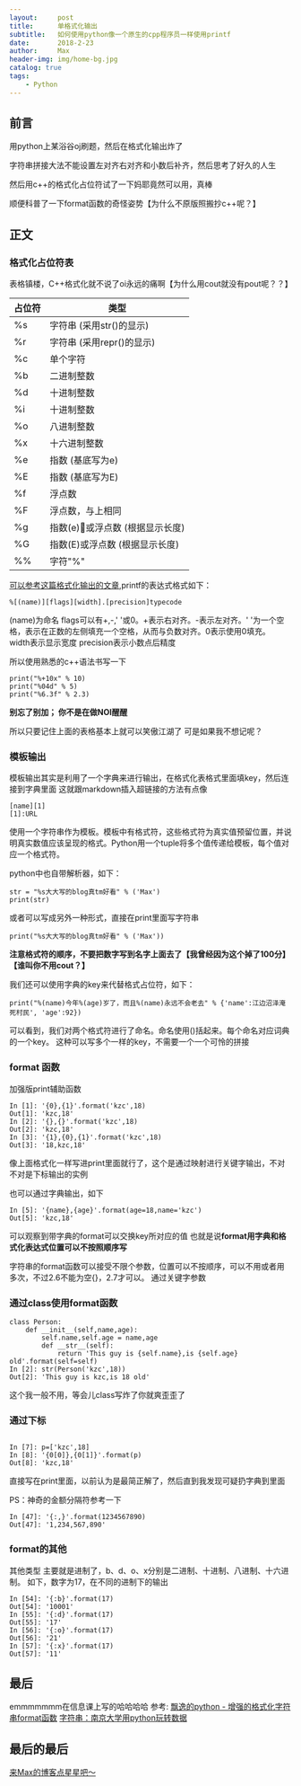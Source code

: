 ```yaml
---
layout:     post
title:      单格式化输出
subtitle:   如何使用python像一个原生的cpp程序员一样使用printf
date:       2018-2-23
author:     Max
header-img: img/home-bg.jpg
catalog: true
tags:
    - Python
---
```


## 前言

用python上某浴谷oj刷题，然后在格式化输出炸了

字符串拼接大法不能设置左对齐右对齐和小数后补齐，然后思考了好久的人生

然后用c++的格式化占位符试了一下妈耶竟然可以用，真棒

顺便科普了一下format函数的奇怪姿势【为什么不原版照搬抄c++呢？】

## 正文
### 格式化占位符表

表格镇楼，C++格式化就不说了oi永远的痛啊【为什么用cout就没有pout呢？？】

占位符 | 类型
---- | ---
%s | 字符串 (采用str()的显示) 
%r | 字符串 (采用repr()的显示)
%c | 单个字符
%b | 二进制整数
%d | 十进制整数
%i |  十进制整数
%o | 八进制整数
%x | 十六进制整数
%e | 指数 (基底写为e)
%E | 指数 (基底写为E)
%f | 浮点数
%F | 浮点数，与上相同
%g | 指数(e)或浮点数 (根据显示长度)
%G | 指数(E)或浮点数 (根据显示长度)
%% | 字符"%"

[可以参考这篇格式化输出的文章][1],printf的表达式格式如下：

```
%[(name)][flags][width].[precision]typecode
```

(name)为命名
flags可以有+,-,' '或0。+表示右对齐。-表示左对齐。' '为一个空格，表示在正数的左侧填充一个空格，从而与负数对齐。0表示使用0填充。
width表示显示宽度
precision表示小数点后精度

所以使用熟悉的c++语法书写一下
```
print("%+10x" % 10)
print("%04d" % 5)
print("%6.3f" % 2.3)
```
**别忘了别加；   你不是在做NOI醒醒**

所以只要记住上面的表格基本上就可以笑傲江湖了
可是如果我不想记呢？

### 模板输出

模板输出其实是利用了一个字典来进行输出，在格式化表格式里面填key，然后连接到字典里面
这就跟markdown插入超链接的方法有点像
```
[name][1]
[1]:URL
```
使用一个字符串作为模板。模板中有格式符，这些格式符为真实值预留位置，并说明真实数值应该呈现的格式。Python用一个tuple将多个值传递给模板，每个值对应一个格式符。

python中也自带解析器，如下：
```
str = "%s大大写的blog真tm好看" % ('Max')
print(str)
```
或者可以写成另外一种形式，直接在print里面写字符串
```
print("%s大大写的blog真tm好看" % ('Max'))
```
**注意格式符的顺序，不要把数字写到名字上面去了【我曾经因为这个掉了100分】【谁叫你不用cout？】**


我们还可以使用字典的key来代替格式占位符，如下：
```
print("%(name)今年%(age)岁了，而且%(name)永远不会老去" % {'name':江边沼泽淹死村民', 'age':92})
```
可以看到，我们对两个格式符进行了命名。命名使用()括起来。每个命名对应词典的一个key。
这种可以写多个一样的key，不需要一个一个可怜的拼接

### format 函数

加强版print辅助函数
```
In [1]: '{0},{1}'.format('kzc',18)  
Out[1]: 'kzc,18'  
In [2]: '{},{}'.format('kzc',18)  
Out[2]: 'kzc,18'  
In [3]: '{1},{0},{1}'.format('kzc',18)  
Out[3]: '18,kzc,18'
```
像上面格式化一样写进print里面就行了，这个是通过映射进行关键字输出，不对不对是下标输出的实例

也可以通过字典输出，如下
```
In [5]: '{name},{age}'.format(age=18,name='kzc')  
Out[5]: 'kzc,18'
```
可以观察到带字典的format可以交换key所对应的值
也就是说**format用字典和格式化表达式位置可以不按照顺序写**

字符串的format函数可以接受不限个参数，位置可以不按顺序，可以不用或者用多次，不过2.6不能为空{}，2.7才可以。
通过关键字参数

### 通过class使用format函数

```
class Person:  
    def __init__(self,name,age):  
        self.name,self.age = name,age  
        def __str__(self):  
            return 'This guy is {self.name},is {self.age} old'.format(self=self)  
In [2]: str(Person('kzc',18))  
Out[2]: 'This guy is kzc,is 18 old'
```
这个我一般不用，等会儿class写炸了你就爽歪歪了

### 通过下标

```

In [7]: p=['kzc',18]
In [8]: '{0[0]},{0[1]}'.format(p)
Out[8]: 'kzc,18'
```
直接写在print里面，以前认为是最简正解了，然后直到我发现可疑扔字典到里面

PS：神奇的金额分隔符参考一下
```
In [47]: '{:,}'.format(1234567890)
Out[47]: '1,234,567,890'
```

### format的其他
其他类型
主要就是进制了，b、d、o、x分别是二进制、十进制、八进制、十六进制。
如下，数字为17，在不同的进制下的输出

```
In [54]: '{:b}'.format(17)
Out[54]: '10001'
In [55]: '{:d}'.format(17)
Out[55]: '17'
In [56]: '{:o}'.format(17)
Out[56]: '21'
In [57]: '{:x}'.format(17)
Out[57]: '11'
```

## 最后

emmmmmmm在信息课上写的哈哈哈哈
参考:
[飘逸的python - 增强的格式化字符串format函数][2]
[字符串：南京大学用python玩转数据][3]

## 最后的最后
[来Max的博客点星星吧～][4]





[1]:http://www.cnblogs.com/vamei/archive/2013/03/12/2954938.html
[2]:http://blog.csdn.net/handsomekang/article/details/9183303
[3]:https://www.coursera.org/learn/hipython/lecture/G7rZ9/2-zi-fu-chuan
[4]:https://0xc000005.github.io/
